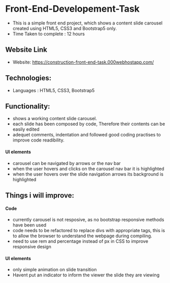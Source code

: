 # Front-End-Developement-Task  
- This is a simple front end project, which shows a content slide carousel created using HTML5, CSS3 and Bootstrap5 only.
- Time Taken to complete : 12 hours
## Website Link
- Website: https://construction-front-end-task.000webhostapp.com/

## Technologies:
- Languages : HTML5, CSS3, Bootstrap5

## Functionality:
- shows a working content slide carousel.
- each slide has been composed by code, Therefore their contents can be easily edited
- adequet comments, indentation and followed good coding practises to improve code readibility.
#### UI elements
- carousel can be navigated by arrows or the nav bar
- when the user hovers and clicks on the carousel nav bar it is highlighted 
- when the user hovers over the slide navigation arrows its background is highlighted 

## Things i will improve:
#### Code
- currently carousel is not resposive, as no bootstrap responsive methods have been used 
- code needs to be refactored to replace divs with appropriate tags, this is to allow the browser to understand the webpage during compiling.
- need to use rem and percentage instead of px in CSS to improve responsive design
#### UI elements
- only simple animation on slide transition
- Havent put an indicator to inform the viewer the slide they are viewing
